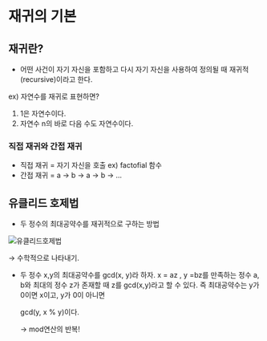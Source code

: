 # 재귀의 기본

## 재귀란?

- 어떤 사건이 자기 자신을 포함하고 다시 자기 자신을 사용하여 정의될 때 재귀적(recursive)이라고 한다.

ex) 자연수를 재귀로 표현하면?

1. 1은 자연수이다.
2. 자연수 n의 바로 다음 수도 자연수이다.

### 직접 재귀와 간접 재귀

- 직접 재귀 = 자기 자신을 호출 ex) factofial 함수
- 간접 재귀 = a → b → a → b → ...

## 유클리드 호제법

- 두 정수의 최대공약수를 재귀적으로 구하는 방법

![유클리드호제법](https://user-images.githubusercontent.com/78394999/130467713-104d96e3-5c64-439b-9218-8307b6c75469.png)

→ 수학적으로 나타내기.

- 두 정수 x,y의 최대공약수를 gcd(x, y)라 하자. x = az , y =bz를 만족하는 정수 a, b와 최대의 정수 z가 존재할 때 z를 gcd(x,y)라고 할 수 있다. 즉 최대공약수는 y가 0이면 x이고, y가 0이 아니면

  gcd(y, x % y)이다.

  → mod연산의 반복!
